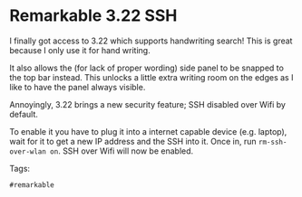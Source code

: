 # Remarkable 3.22 SSH

I finally got access to 3.22 which supports handwriting search! This is great because I only use it for hand writing.

It also allows the (for lack of proper wording) side panel to be snapped to the top bar instead. This unlocks a little extra writing room
on the edges as I like to have the panel always visible.

Annoyingly, 3.22 brings a new security feature; SSH disabled over Wifi by default.

To enable it you have to plug it into a internet capable device (e.g. laptop), wait for it to get a new IP address and the SSH into it.
Once in, run `rm-ssh-over-wlan on`. SSH over Wifi will now be enabled.

Tags:

    #remarkable

